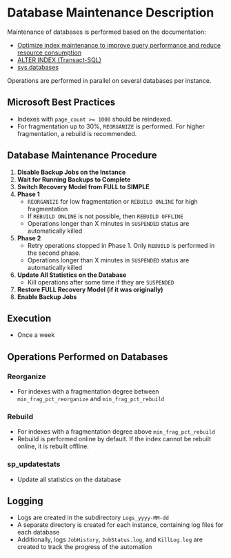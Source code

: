 # Database Maintenance Description

Maintenance of databases is performed based on the documentation:

- [Optimize index maintenance to improve query performance and reduce resource consumption](https://learn.microsoft.com/en-us/sql/relational-databases/indexes/reorganize-and-rebuild-indexes?view=sql-server-ver16)
- [ALTER INDEX (Transact-SQL)](https://learn.microsoft.com/en-us/sql/t-sql/statements/alter-index-transact-sql?view=sql-server-ver16)
- [sys.databases](https://learn.microsoft.com/en-us/sql/relational-databases/system-catalog-views/sys-databases-transact-sql?view=sql-server-ver16)

Operations are performed in parallel on several databases per instance.

## Microsoft Best Practices

- Indexes with `page_count >= 1000` should be reindexed.
- For fragmentation up to 30%, `REORGANIZE` is performed. For higher fragmentation, a rebuild is recommended.

## Database Maintenance Procedure

1. **Disable Backup Jobs on the Instance**
2. **Wait for Running Backups to Complete**
3. **Switch Recovery Model from FULL to SIMPLE**
4. **Phase 1**
   - `REORGANIZE` for low fragmentation or `REBUILD ONLINE` for high fragmentation
   - If `REBUILD ONLINE` is not possible, then `REBUILD OFFLINE`
   - Operations longer than X minutes in `SUSPENDED` status are automatically killed
5. **Phase 2**
   - Retry operations stopped in Phase 1. Only `REBUILD` is performed in the second phase.
   - Operations longer than X minutes in `SUSPENDED` status are automatically killed
6. **Update All Statistics on the Database**
   - Kill operations after some time if they are `SUSPENDED`
7. **Restore FULL Recovery Model (if it was originally)**
8. **Enable Backup Jobs**

## Execution

- Once a week

## Operations Performed on Databases

### Reorganize

- For indexes with a fragmentation degree between `min_frag_pct_reorganize` and `min_frag_pct_rebuild`

### Rebuild

- For indexes with a fragmentation degree above `min_frag_pct_rebuild`
- Rebuild is performed online by default. If the index cannot be rebuilt online, it is rebuilt offline.

### sp_updatestats

- Update all statistics on the database

## Logging

- Logs are created in the subdirectory `Logs_yyyy-MM-dd`
- A separate directory is created for each instance, containing log files for each database
- Additionally, logs `JobHistory`, `JobStatus.log`, and `KillLog.log` are created to track the progress of the automation
